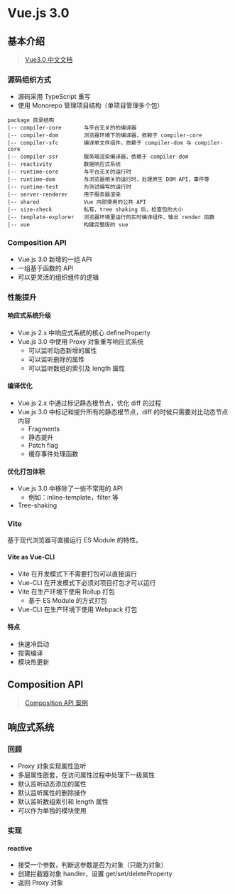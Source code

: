 # Vue.js 3.0

## 基本介绍

> [Vue3.0 中文文档](https://v3.cn.vuejs.org/)

### 源码组织方式

- 源码采用 TypeScript 重写
- 使用 Monorepo 管理项目结构（单项目管理多个包）

```
package 目录结构
|-- compiler-core       与平台无关的的编译器
|-- compiler-dom        浏览器环境下的编译器，依赖于 compiler-core
|-- compiler-sfc        编译单文件组件，依赖于 compiler-dom 与 compiler-core
|-- compiler-ssr        服务端渲染编译器，依赖于 compiler-dom
|-- reactivity          数据响应式系统
|-- runtime-core        与平台无关的运行时
|-- runtime-dom         与浏览器相关的运行时，处理原生 DOM API，事件等
|-- runtime-test        为测试编写的运行时
|-- server-renderer     用于服务器渲染
|-- shared              Vue 内部使用的公共 API
|-- size-check          私有，tree shaking 后，检查包的大小
|-- template-explorer   浏览器环境里运行的实时编译组件，输出 render 函数
|-- vue                 构建完整版的 vue
```

### Composition API

- Vue.js 3.0 新增的一组 API
- 一组基于函数的 API
- 可以更灵活的组织组件的逻辑

### 性能提升

#### 响应式系统升级

- Vue.js 2.x 中响应式系统的核心 defineProperty
- Vue.js 3.0 中使用 Proxy 对象重写响应式系统
  - 可以监听动态新增的属性
  - 可以监听删除的属性
  - 可以监听数组的索引及 length 属性

#### 编译优化

- Vue.js 2.x 中通过标记静态根节点，优化 diff 的过程
- Vue.js 3.0 中标记和提升所有的静态根节点，diff 的时候只需要对比动态节点内容
  - Fragments
  - 静态提升
  - Patch flag
  - 缓存事件处理函数

#### 优化打包体积

- Vue.js 3.0 中移除了一些不常用的 API
  - 例如：inline-template，filter 等
- Tree-shaking

### Vite

基于现代浏览器可直接运行 ES Module 的特性。

#### Vite as Vue-CLI

- Vite 在开发模式下不需要打包可以直接运行
- Vue-CLI 在开发模式下必须对项目打包才可以运行
- Vite 在生产环境下使用 Rollup 打包
  - 基于 ES Module 的方式打包
- Vue-CLI 在生产环境下使用 Webpack 打包

#### 特点

- 快速冷启动
- 按需编译
- 模块热更新

## Composition API

> [Composition API 案例](https://github.com/Atlanstis/vue3.0-study/tree/main/todolist)

## 响应式系统

### 回顾

- Proxy 对象实现属性监听
- 多层属性嵌套，在访问属性过程中处理下一级属性
- 默认监听动态添加的属性
- 默认监听属性的删除操作
- 默认监听数组索引和 length 属性
- 可以作为单独的模块使用

### 实现

#### reactive

- 接受一个参数，判断这参数是否为对象（只能为对象）
- 创建拦截器对象 handler，设置 get/set/deleteProperty
- 返回 Proxy 对象
